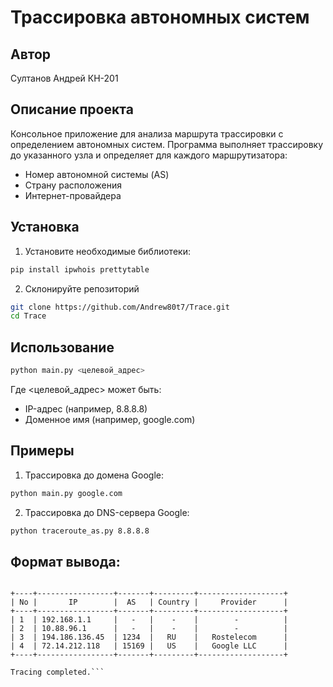 # Трассировка автономных систем

## Автор
Султанов Андрей КН-201

## Описание проекта
Консольное приложение для анализа маршрута трассировки с определением автономных систем. Программа выполняет трассировку до указанного узла и определяет для каждого маршрутизатора:
- Номер автономной системы (AS)
- Страну расположения
- Интернет-провайдера

## Установка
1. Установите необходимые библиотеки:
```bash
pip install ipwhois prettytable
```
2. Склонируйте репозиторий
```bash
git clone https://github.com/Andrew80t7/Trace.git
cd Trace
```
## Использование
```bash
python main.py <целевой_адрес>
```
Где <целевой_адрес> может быть:
- IP-адрес (например, 8.8.8.8)
- Доменное имя (например, google.com)

## Примеры
1. Трассировка до домена Google:
```bash
python main.py google.com
```
2. Трассировка до DNS-сервера Google:
```bash
python traceroute_as.py 8.8.8.8
```
## Формат вывода:
```Tracing route to "google.com":

+----+-----------------+-------+---------+-------------------+
| No |       IP        |  AS   | Country |     Provider      |
+----+-----------------+-------+---------+-------------------+
| 1  | 192.168.1.1     |   -   |    -    |        -          |
| 2  | 10.88.96.1      |   -   |    -    |        -          |
| 3  | 194.186.136.45  | 1234  |   RU    |   Rostelecom      |
| 4  | 72.14.212.118   | 15169 |   US    |   Google LLC      |
+----+-----------------+-------+---------+-------------------+

Tracing completed.```
